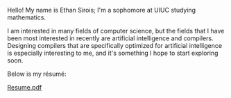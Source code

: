 Hello! My name is Ethan Sirois; I'm a sophomore at UIUC studying mathematics. 

I am interested in many fields of computer science, but the fields that I have been most interested in recently are artificial intelligence and compilers. Designing compilers that are specifically optimized for artificial intelligence is especially interesting to me, and it's something I hope to start exploring soon.

Below is my résumé:

[Resume.pdf](https://github.com/ethansirois/ethansirois/files/13865972/Resume.pdf)
